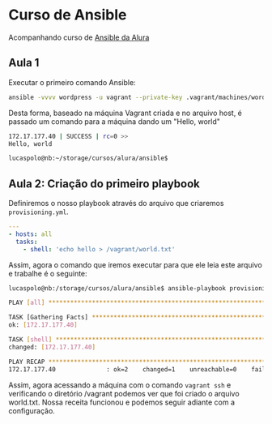 # Curso de Ansible

Acompanhando curso de [Ansible da Alura](https://www.alura.com.br/curso-online-infraestrutura-como-codigo-com-ansible)

## Aula 1

Executar o primeiro comando Ansible:

```bash
ansible -vvvv wordpress -u vagrant --private-key .vagrant/machines/wordpress/virtualbox/private_key -i hosts -m shell -a 'echo Hello, world'
```

Desta forma, baseado na máquina Vagrant criada e no arquivo host, é passado um comando para a máquina dando um "Hello, world"

```bash
172.17.177.40 | SUCCESS | rc=0 >>
Hello, world

lucaspolo@nb:~/storage/cursos/alura/ansible$
```

## Aula 2: Criação do primeiro playbook

Definiremos o nosso playbook através do arquivo que criaremos `provisioning.yml`.

```yml
---
- hosts: all
  tasks:
    - shell: 'echo hello > /vagrant/world.txt'
```

Assim, agora o comando que iremos executar para que ele leia este arquivo e trabalhe é o seguinte:

```bash
lucaspolo@nb:/storage/cursos/alura/ansible$ ansible-playbook provisioning.yml -u vagrant -i hosts --private-key .vagrant/machines/wordpress/virtualbox/private_key

PLAY [all] ************************************************************************************************************************************************************************************

TASK [Gathering Facts] ************************************************************************************************************************************************************************
ok: [172.17.177.40]

TASK [shell] **********************************************************************************************************************************************************************************
changed: [172.17.177.40]

PLAY RECAP ************************************************************************************************************************************************************************************
172.17.177.40              : ok=2    changed=1    unreachable=0    failed=0
```

Assim, agora acessando a máquina com o comando `vagrant ssh` e verificando o diretório /vagrant podemos ver que foi criado o arquivo world.txt. Nossa receita funcionou e podemos seguir adiante com a configuração.